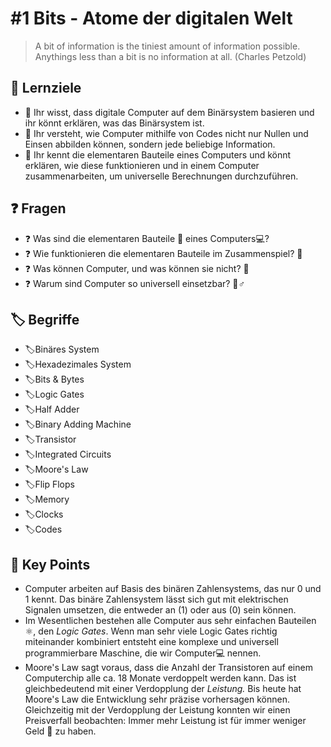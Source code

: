 # \#1 Bits - Atome der digitalen Welt

> A bit of information is the tiniest amount of information possible. Anythings less than a bit is no information at all. \(Charles Petzold\)

## 🎯 Lernziele

* 🎯 Ihr wisst, dass digitale Computer auf dem Binärsystem basieren und ihr könnt erklären, was das Binärsystem ist.
* 🎯 Ihr versteht, wie Computer mithilfe von Codes nicht nur Nullen und Einsen abbilden können, sondern jede beliebige Information.
* 🎯 Ihr kennt die elementaren Bauteile eines Computers und könnt erklären, wie diese funktionieren und in einem Computer zusammenarbeiten, um universelle Berechnungen durchzuführen.

## ❓ Fragen 

* ❓ Was sind die elementaren Bauteile 🧱 eines Computers💻? 
* ❓ Wie funktionieren die elementaren Bauteile im Zusammenspiel? 💪 
* ❓ Was können Computer, und was können sie nicht? 🤔
* ❓ Warum sind Computer so universell einsetzbar? 🦸♂ 

## 🏷 Begriffe

* 🏷Binäres System
* 🏷Hexadezimales System
* 🏷Bits & Bytes
* 🏷Logic Gates
* 🏷Half Adder
* 🏷Binary Adding Machine
* 🏷Transistor
* 🏷Integrated Circuits
* 🏷Moore's Law 
* 🏷Flip Flops 
* 🏷Memory
* 🏷Clocks
* 🏷Codes

## 🔑 Key Points

* Computer arbeiten auf Basis des binären Zahlensystems, das nur 0 und 1 kennt. Das binäre Zahlensystem lässt sich gut mit elektrischen Signalen umsetzen, die entweder an \(1\) oder aus \(0\) sein können. 
* Im Wesentlichen bestehen alle Computer aus sehr einfachen Bauteilen ⚛, den _Logic Gates_. Wenn man sehr viele Logic Gates richtig miteinander kombiniert entsteht eine komplexe und universell programmierbare Maschine, die wir Computer💻 nennen. 
* Moore's Law sagt voraus, dass die Anzahl der Transistoren auf einem Computerchip alle ca. 18 Monate verdoppelt werden kann. Das ist gleichbedeutend mit einer Verdopplung der _Leistung._ Bis heute hat Moore's Law die Entwicklung sehr präzise vorhersagen können. Gleichzeitig mit der Verdopplung der Leistung konnten wir einen Preisverfall beobachten: Immer mehr Leistung ist für immer weniger Geld 💸 zu haben.

